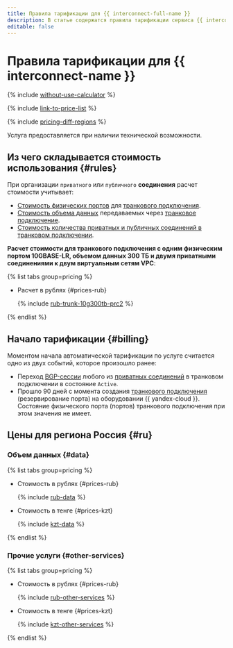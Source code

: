 ```yaml
---
title: Правила тарификации для {{ interconnect-full-name }}
description: В статье содержатся правила тарификации сервиса {{ interconnect-name }}.
editable: false
---
```


# Правила тарификации для {{ interconnect-name }}




{% include [without-use-calculator](../_includes/pricing/without-use-calculator.md) %}

{% include [link-to-price-list](../_includes/pricing/link-to-price-list.md) %}

{% include [pricing-diff-regions](../_includes/pricing-diff-regions.md) %}


Услуга предоставляется при наличии технической возможности.

## Из чего складывается стоимость использования {#rules}

При организации `приватного` или `публичного` **соединения** расчет стоимости учитывает:
* [Стоимость физических портов](#other-services) для [транкового подключения](concepts/trunk.md).
* [Стоимость объема данных](#data) передаваемых через [транковое подключение](concepts/trunk.md).
* [Стоимость количества приватных и публичных соединений в транковом подключении](#other-services).

**Расчет стоимости для транкового подключения с одним физическим портом 10GBASE-LR, объемом данных 300 ТБ и двумя приватными соединениями к двум виртуальным сетям VPC**:


{% list tabs group=pricing %}

- Расчет в рублях {#prices-rub}

  {% include [rub-trunk-10g300tb-prc2](../_pricing_examples/interconnect/rub-trunk10g300tb-prc2.md) %}

{% endlist %}


## Начало тарификации {#billing} 

Моментом начала автоматической тарификации по услуге считается одно из двух событий, которое произошло ранее:
* Переход [BGP-сессии](./concepts/priv-con.md#bgp-peering) любого из [приватных соединений](./concepts/priv-con.md) в транковом подключении в состояние `Active`.
* Прошло 90 дней с момента создания [транкового подключения](./concepts/trunk.md) (резервирование порта) на оборудовании {{ yandex-cloud }}. Состояние физического порта (портов) транкового подключения при этом значения не имеет.



## Цены для региона Россия {#ru}


### Объем данных {#data}


{% list tabs group=pricing %}

- Стоимость в рублях {#prices-rub}

  {% include [rub-data](../_pricing/interconnect/rub-data.md) %}

- Стоимость в тенге {#prices-kzt}

  {% include [kzt-data](../_pricing/interconnect/kzt-data.md) %}

{% endlist %}



### Прочие услуги {#other-services}


{% list tabs group=pricing %}

- Стоимость в рублях {#prices-rub}

  {% include [rub-other-services](../_pricing/interconnect/rub-other-services.md) %}

- Стоимость в тенге {#prices-kzt}

  {% include [kzt-other-services](../_pricing/interconnect/kzt-other-services.md) %}

{% endlist %}



